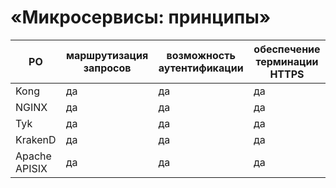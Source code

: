 #  «Микросервисы: принципы»

| PO | маршрутизация запросов | возможность аутентификации | обеспечение терминации HTTPS |
|----|------------------------|----------------------------|------------------------------|
| Kong | да | да | да |
| NGINX | да | да | да |
| Tyk | да | да | да |
| KrakenD | да | да | да |
| Apache APISIX | да | да | да |

